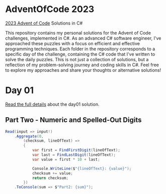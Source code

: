 # AdventOfCode 2023

[2023 Advent of Code](https://adventofcode.com) Solutions in C#

This repository contains my personal solutions for the Advent of Code challenges, implemented in C#. As an advanced C# software engineer, I've approached these puzzles with a focus on efficient and effective programming techniques. Each folder in the repository corresponds to a specific day of the challenge, containing the C# code that I've written to solve the daily puzzles. This is not just a collection of solutions, but a reflection of my problem-solving journey and coding skills in C#. Feel free to explore my approaches and share your thoughts or alternative solutions!

# Day 01
 [Read the full details](Day01/readme.md) about the day01 solution.
## Part Two - Numeric and Spelled-Out Digits
```csharp
Read(input => input!)
    .Aggregate(0,
        (checksum, lineOfText) =>
        {
            var first = FindFirstDigit(lineOfText);
            var last = FindLastDigit(lineOfText);
            var value = first * 10 + last;

            Console.WriteLine($"{lineOfText}: {value}");
            checksum += value;
            return checksum;
        })
    .ToConsole(sum => $"Part2: {sum}");
```